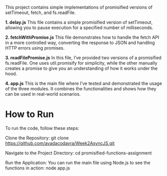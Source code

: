 This project contains simple implementations of promisified versions of setTimeout, fetch, and fs.readFile.

**1. delay.js**
This file contains a simple promisified version of setTimeout, allowing you to pause execution for a specified number of milliseconds.

**2. fetchWithPromise.js**
This file demonstrates how to handle the fetch API in a more controlled way, converting the response to JSON and handling HTTP errors using promises.

**3. readFilePromise.js**
In this file, I’ve provided two versions of a promisified fs.readFile. One uses util.promisify for simplicity, while the other manually creates a promise to give you an understanding of how it works under the hood.

**4. app.js**
This is the main file where I’ve tested and demonstrated the usage of the three modules. It combines the functionalities and shows how they can be used in real-world scenarios.

<h1>How to Run</h1>
To run the code, follow these steps:

Clone the Repository:
git clone https://github.com/avadacodavra/Week2AsyncJS.git 

Navigate to the Project Directory:
cd promisified-functions-assignment

Run the Application:
You can run the main file using Node.js to see the functions in action:
node app.js
